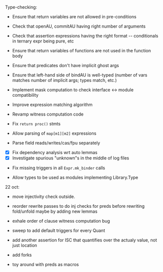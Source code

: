 Type-checking:
  - Ensure that return variables are not allowed in pre-conditions
  - Check that openAU, commitAU having right number of arguments
  - Check that assertion expressions having the right format -- conditionals in ternary expr being pure, etc
  - Ensure that return variables of functions are not used in the function body
  - Ensure that predicates don't have implicit ghost args
  - Ensure that left-hand side of bindAU is well-typed (number of vars matches number of implicit args; types match, etc.) 

- Implement mask computation to check interface <-> module compatibility
- Improve expression matching algorithm
- Revamp witness computation code

- Fix `return proc()` stmts
- Allow parsing of `map[m1][m2]` expressions

- Parse field reads/writes/cas/fpu separately
- [x] Fix dependency analysis wrt auto lemmas
- [x] Investigate spurious "unknown"s in the middle of log files

- Fix missing triggers in all `Expr.mk_binder` calls

- Allow types to be used as modules implementing Library.Type

22 oct:
- move injectivity check outside.
- reorder rewrite passes to do inj checks for preds before rewriting fold/unfold
  maybe by adding new lemmas
- exhale order of clause witness computation bug
- sweep to add default triggers for every Quant
- add another assertion for ISC that quantifies over the actualy value, not just location

- add forks
- toy around with preds as macros
